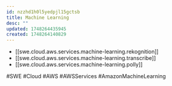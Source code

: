 ```yaml
---
id: nzzhd1h0l5yedpjl15gctsb
title: Machine Learning
desc: ""
updated: 1748264435945
created: 1748264140829
---
```


- [[swe.cloud.aws.services.machine-learning.rekognition]]
- [[swe.cloud.aws.services.machine-learning.transcribe]]
- [[swe.cloud.aws.services.machine-learning.polly]]

#SWE #Cloud #AWS #AWSServices #AmazonMachineLearning
